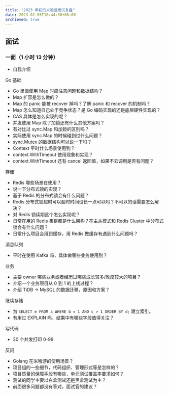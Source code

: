 ```yaml
---
title: "2023 年初的米哈游面试复盘"
date: 2023-02-05T16:44:50+08:00
archieved: true
---
```


## 面试
### 一面（1 小时 13 分钟）
- 自我介绍

Go 基础
- Go 里面使用 Map 时应注意问题和数据结构？
- Map 扩容是怎么做的？
- Map 的 panic 能被 recover 掉吗？了解 panic 和 recover 的机制吗？
- Map 怎么知道自己处于竞争状态？是 Go 编码实现的还是底层硬件实现的？
- CAS 具体是怎么实现的呢？
- 并发使用 Map 除了加锁还有什么其他方案吗？
- 有对比过 sync.Map 和加锁的区别吗？
- 实际使用 sync.Map 的时候碰到过什么问题？
- sync.Mutex 的数据结构可以说一下吗？
- Context 平时什么场景使用到？
- context.WithTimeout 使用现象和实现？
- context.WithTimeout 还有 cancel 返回值，如果不去调用是否有问题？

存储
- Redis 哪些场景在使用？
- 说一下分布式锁的实现？
- 基于 Redis 的分布式锁会有什么问题？
- Redis 分布式锁超时可以超时时间设长一点可以吗？不可以的话需要怎么解决？
- 对 Redis 锁续期这个怎么实现呢？
- 日常在用的 Redis 集群都是什么架构？在主从模式和 Redis Cluster 中分布式锁会有什么问题？
- 日常什么项目会用到缓存，用 Redis 做缓存有遇到什么问题吗？

消息队列
- 平时在使用 Kafka 吗，具体做哪些业务使用到？

业务
- 主要 owner 哪些业务或者经历过哪些成长较多/难度较大的项目？
- 介绍一个业务项目从 0 到 1 的上线过程？
- 介绍 TiDB -> MySQL 的数据迁移，原因和方案？

继续存储
- 为 `SELECT e FROM a WHERE b = 1 AND c > 1 ORDER BY d;` 建立索引。
- 有用过 EXPLAIN 吗，结果中有哪些字段值得关注？

写代码
- 30 个并发打印 0-99

反问
- Golang 在米哈游的使用场景？
- 项目组的一些细节，代码组织、管理形式等是怎样的？
- 项目质量的保障手段有哪些，单元测试覆盖率要求如何？
- 测试的同学主要以白盒测试还是黑盒测试为主？
- 前面很多问题都没有答对，面试官的建议？